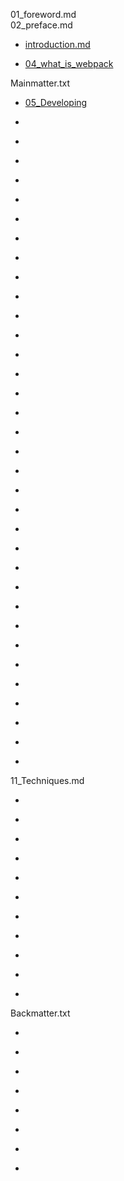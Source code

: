 01_foreword.md  
02_preface.md

* [introduction.md](manuscript/03_introduction.md)

* [04_what_is_webpack](manuscript/developing/04_what_is_webpack.md)

Mainmatter.txt

* [05_Developing](manuscript/developing/05_Developing.md)
* [](manuscript/developing/01_getting_started.md)
* [](manuscript/developing/02_automatic_browser_refresh.md)
* [](manuscript/developing/03_configuring_hmr.md)
* [](manuscript/developing/04_linting.md)
* [](manuscript/developing/developing/05_composing_configuration.md)

* [](manuscript/developing/06_Styling.md)
* [](manuscript/developing/styling/01_loading.md)
* [](manuscript/developing/styling/02_separating_css.md)
* [](manuscript/developing/styling/03_autoprefixing.md)
* [](manuscript/developing/styling/04_eliminating_unused_css.md)
* [](manuscript/developing/styling/05_linting.md)

* [](manuscript/developing/07_Loading.md)
* [](manuscript/developing/loading/01_loader_definitions.md)
* [](manuscript/developing/loading/02_images.md)
* [](manuscript/developing/loading/03_fonts.md)
* [](manuscript/developing/loading/04_javascript.md)

* [](manuscript/developing/08_Building.md)
* [](manuscript/developing/building/01_source_maps.md)
* [](manuscript/developing/building/02_splitting_bundles.md)
* [](manuscript/developing/building/03_code_splitting.md)
* [](manuscript/developing/building/04_tidying_up.md)

* [](manuscript/developing/09_Optimizing.md)
* [](manuscript/developing/optimizing/01_minifying.md)
* [](manuscript/developing/optimizing/02_tree_shaking.md)
* [](manuscript/developing/optimizing/03_setting_environment_variables.md)
* [](manuscript/developing/optimizing/04_adding_hashes_to_filenames.md)
* [](manuscript/developing/optimizing/05_separating_manifest.md)
* [](manuscript/developing/optimizing/06_analyzing_build_statistics.md)
* [](manuscript/developing/optimizing/07_performance.md)

* [](manuscript/developing/10_Output.md)
* [](manuscript/developing/output/01_targets.md)
* [](manuscript/developing/output/02_library_output.md)
* [](manuscript/developing/output/03_multiple_pages.md)
* [](manuscript/developing/output/04_server_side_rendering.md)

11_Techniques.md

* [](manuscript/developing/techniques/01_dynamic_loading.md)
* [](manuscript/developing/techniques/02_web_workers.md)
* [](manuscript/developing/techniques/03_i18n.md)
* [](manuscript/developing/techniques/04_testing.md)
* [](manuscript/developing/techniques/05_deploying.md)

* [](manuscript/developing/12_Packages.md)
* [](manuscript/developing/packages/01_consuming.md)
* [](manuscript/developing/packages/02_authoring.md)

* [](manuscript/developing/13_Extending.md)
* [](manuscript/developing/extending/01_loaders.md)
* [](manuscript/developing/extending/02_plugins.md)

Backmatter.txt

* [](manuscript/developing/14_Conclusion.md)

* [](manuscript/developing/15_Appendices.md)
* [](manuscript/developing/appendices/01_comparison.md)
* [](manuscript/developing/appendices/02_searching_with_react.md)
* [](manuscript/developing/appendices/03_hmr_with_react.md)
* [](manuscript/developing/appendices/04_customizing_eslint.md)
* [](manuscript/developing/appendices/05_troubleshooting.md)
* [](manuscript/developing/appendices/06_glossary.md)

